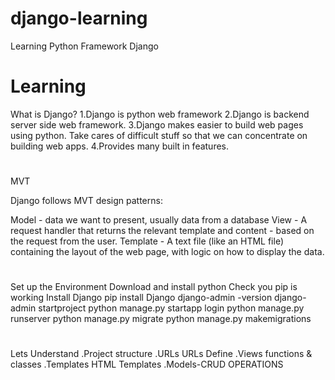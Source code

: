 # django-learning
Learning Python Framework Django

# Learning #
What is Django?
1.Django is python web framework
2.Django is backend server side web framework.
3.Django makes easier to build web pages using python.
   Take cares of difficult stuff so that we can concentrate on building web apps.
4.Provides many built in features.

# 

MVT

Django follows MVT design patterns:

Model - data we want to present, usually data from a database
View - A request handler that returns the relevant template and content - based on the request from the user.
Template - A text file (like an HTML file) containing the layout of the web page, with logic on how to display the data.

# 

Set up the Environment
Download and install python
Check you pip is working
Install Django
	pip install Django
	django-admin -version
	django-admin startproject <projectname>
	python manage.py startapp login
	python manage.py runserver
	python manage.py migrate
	python manage.py makemigrations

# 

Lets Understand
.Project structure
.URLs					URLs Define
.Views					functions & classes
.Templates				HTML Templates
.Models-CRUD OPERATIONS

# 
